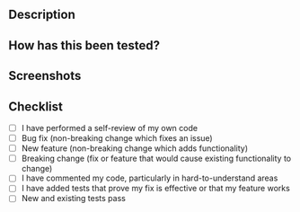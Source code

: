 ## Description

<!-- *Please include a summary of the change and which issue number is fixed (e.g. Fixes #1). Please also include relevant motivation and context.* -->

## How has this been tested?

<!-- *Please describe the tests that you ran to verify your changes. Provide instructions so we can reproduce.* -->

## Screenshots

<!-- *Provide screenshots of what has been implemented. Leave blank if not applicable* -->

## Checklist

<!-- *(Leave blank if not applicable)* -->

- [ ] I have performed a self-review of my own code
- [ ] Bug fix (non-breaking change which fixes an issue)
- [ ] New feature (non-breaking change which adds functionality)
- [ ] Breaking change (fix or feature that would cause existing functionality to change)
- [ ] I have commented my code, particularly in hard-to-understand areas
- [ ] I have added tests that prove my fix is effective or that my feature works
- [ ] New and existing tests pass
